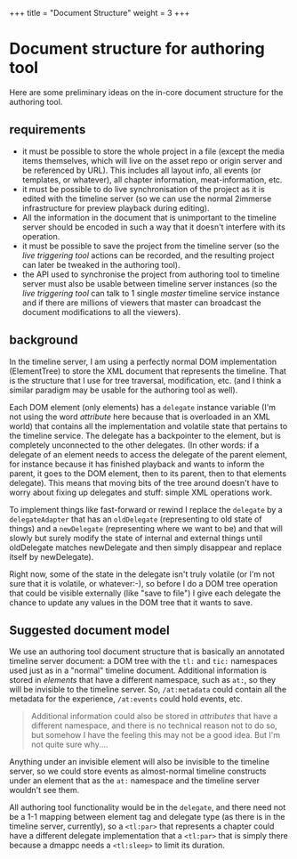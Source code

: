 +++
title = "Document Structure"
weight = 3
+++

# Document structure for authoring tool

Here are some preliminary ideas on the in-core document structure for the authoring tool.

## requirements

* it must be possible to store the whole project in a file (except the media items themselves, which will live on the asset repo or origin server and be referenced by URL). This includes all layout info, all events (or templates, or whatever), all chapter information, meat-information, etc.
* it must be possible to do live synchronisation of the project as it is edited with the timeline server (so we can use the normal 2immerse infrastructure for preview playback during editing).
* All the information in the document that is unimportant to the timeline server should be encoded in such a way that it doesn't interfere with its operation.
* it must be possible to save the project from the timeline server (so the _live triggering tool_ actions can be recorded, and the resulting project can later be tweaked in the authoring tool).
* the API used to synchronise the project from authoring tool to timeline server must also be usable between timeline server instances (so the _live triggering tool_ can talk to 1 single _master_ timeline service instance and if there are millions of viewers that master can broadcast the document modifications to all the viewers).

## background

In the timeline server, I am using a perfectly normal DOM implementation (ElementTree) to store the XML document that represents the timeline. That is the structure that I use for tree traversal, modification, etc. (and I think a similar paradigm may be usable for the authoring tool as well).

Each DOM element (only elements) has a `delegate` instance variable (I'm not using the word _attribute_ here because that is overloaded in an XML world) that contains all the implementation and volatile state that pertains to the timeline service. The delegate has a backpointer to the element, but is completely unconnected to the other delegates. (In other words: if a delegate of an element needs to access the delegate of the parent element, for instance because it has finished playback and wants to inform the parent, it goes to the DOM element, then to its parent, then to that elements delegate). This means that moving bits of the tree around doesn't have to worry about fixing up delegates and stuff: simple XML operations work.

To implement things like fast-forward or rewind I replace the `delegate` by a `delegateAdapter` that has  an `oldDelegate` (representing to old state of things) and a `newDelegate` (representing where we want to be) and that will slowly but surely modify the state of internal and external things until oldDelegate matches newDelegate and then simply disappear and replace itself by newDelegate).

Right now, some of the state in the delegate isn't truly volatile (or I'm not sure that it is volatile, or whatever:-), so before I do a DOM tree operation that could be visible externally (like "save to file") I give each delegate the chance to update any values in the DOM tree that it wants to save.

## Suggested document model

We use an authoring tool document structure that is basically an annotated timeline server document: a DOM tree with the `tl:` and `tic:` namespaces used just as in a "normal" timeline document. Additional information is stored in _elements_ that have a different namespace, such as `at:`, so they will be invisible to the timeline server. So, `/at:metadata` could contain all the metadata for the experience, `/at:events` could hold events, etc. 

> Additional information could also be stored in _attributes_ that have a different namespace, and there is no technical reason not to do so, but somehow I have the feeling this may not be a good idea. But I'm not quite sure why....

Anything under an invisible element will also be invisible to the timeline server, so we could store events as almost-normal timeline constructs under an element that as the `at:` namespace and the timeline server wouldn't see them.

All authoring tool functionality would be in the `delegate`, and there need not be a 1-1 mapping between element tag and delegate type (as there is in the timeline server, currently), so a `<tl:par>` that represents a chapter could have a different delegate implementation that a `<tl:par>` that is simply there because a dmappc needs a `<tl:sleep>` to limit its duration.
